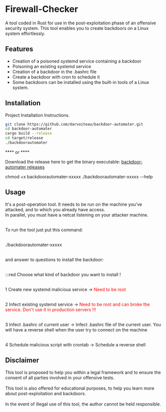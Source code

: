 # Firewall-Checker
A tool coded in Rust for use in the post-exploitation phase of an offensive security system.
This tool enables you to create backdoors on a Linux system effortlessly.

## Features

- Creation of a poisoned systemd service containing a backdoor
- Poisoning an existing systemd service
- Creation of a backdoor in the .bashrc file
- Create a backdoor with cron to schedule it
- Some backdoors can be installed using the built-in tools of a Linux system.

## Installation

Project Installation Instructions.

```bash
git clone https://github.com/darvoiteau/backdoor-automater.git
cd backdoor-automater
cargo build --release
cd target/release
./backdoorautomater
```
**** or ****

Download the release here to get the binary executable: <a href="https://github.com/darvoiteau/backdoor-automater/releases/tag/backdoorautomater">backdoor-automater releases</a>

chmod +x backdoorautomater-xxxxx
./backdoorautomater-xxxxx --help


## Usage

It's a post-operation tool. It needs to be run on the machine you've attacked, and to which you already have access. <br>
In parallel, you must have a netcat listening on your attacker machine.<br><br>

To run the tool just put this command:<br><br>

./backdoorautomater-xxxxx<br><br>

and answer to questions to install the backdoor:<br><br>


:::red
Choose what kind of backdoor you want to install !<br><br>

1 Create new systemd malicious service  -> <span style="color:red">Need to be root</span><br><br>

2 Infect existing systemd service  -> <font color="red">Need to be root and can broke the service. Don't use it in production servers !!!</font><br><br>

3 Infect .bashrc of current user  -> Infect .bashrc file of the current user. You will have a reverse shell when the user try to connect on the machine<br><br>

4 Schedule malicious script with crontab  -> Schedule a reverse shell<br>

## Disclaimer
This tool is proposed to help you within a legal framework and to ensure the consent of all parties involved in your offensive tests.<br><br>
This tool is also offered for educational purposes, to help you learn more about post-exploitation and backdoors.<br><br>
In the event of illegal use of this tool, the author cannot be held responsible.<br>
